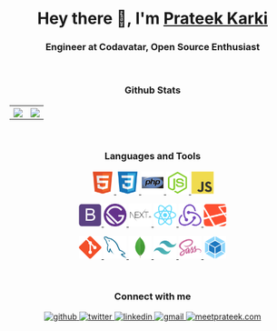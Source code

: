 <h1 align="center">Hey there 👋, I'm <a href="https://meetprateek.com" target="_blank"> Prateek Karki </a></h1>
<h3 align="center">Engineer at Codavatar, Open Source Enthusiast</h3>

<br/>  

<h3 align="center">Github Stats</h3>
<table align="center" cellspacing="0" cellpadding="0" style="border:none; border-collapse:collapse; cellspacing:0; cellpadding:0" >
<tr>
<td align="center"><img src="https://github-readme-stats.vercel.app/api/top-langs/?username=prateekkarki&exclude_repo=laragen,laragen-cms,laravel-social-login,prateekkarki.github.io&layout=compact&hide=vue" align="center" /></td>
<td align="center"><img src="https://github-readme-stats.vercel.app/api?username=prateekkarki&show_icons=true&hide=contribs,stars" align="center" /></td>
</tr>
</table>

<br />

<h3 align="center">Languages and Tools</h3>
<div align="center"> 
<a href="https://www.w3.org/html/" target="_blank"> <img src="https://raw.githubusercontent.com/prateekkarki/prateekkarki/main/icons/html5/html5-original.svg" alt="html5" width="40" height="40"/> </a> 
<a href="https://www.w3schools.com/css/" target="_blank"> <img src="https://raw.githubusercontent.com/prateekkarki/prateekkarki/main/icons/css3/css3-original.svg" alt="css3" width="40" height="40"/> </a> 
<a href="https://www.php.net/" target="_blank"> <img src="https://raw.githubusercontent.com/prateekkarki/prateekkarki/main/icons/php/php-original.svg" alt="php" width="40" height="40"/> </a> 
<a href="https://nodejs.org" target="_blank"> <img src="https://raw.githubusercontent.com/prateekkarki/prateekkarki/main/icons/nodejs/nodejs-original.svg" alt="nodejs" width="40" height="40"/> </a> 
<a href="https://developer.mozilla.org/en-US/docs/Web/JavaScript" target="_blank"> <img src="https://raw.githubusercontent.com/prateekkarki/prateekkarki/main/icons/javascript/javascript-original.svg" alt="javascript" width="40" height="40"/> </a> 

<a href="https://getbootstrap.com" target="_blank"> <img src="https://raw.githubusercontent.com/prateekkarki/prateekkarki/main/icons/bootstrap/bootstrap.svg" alt="bootstrap" width="40" height="40"/> </a> 
<a href="https://www.gatsbyjs.com/" target="_blank"> <img src="https://raw.githubusercontent.com/prateekkarki/prateekkarki/main/icons/gatsby/gatsby-original.svg" alt="gatsby" width="40" height="40"/> </a> 
<a href="https://nextjs.org/" target="_blank"> <img src="https://raw.githubusercontent.com/prateekkarki/prateekkarki/main/icons/nextjs/nextjs.svg" alt="nextjs" width="40" height="40"/> </a> 
<a href="https://reactjs.org/" target="_blank"> <img src="https://raw.githubusercontent.com/prateekkarki/prateekkarki/main/icons/react/react-original.svg" alt="react" width="40" height="40"/> </a> 
<a href="https://redux.js.org" target="_blank"> <img src="https://raw.githubusercontent.com/prateekkarki/prateekkarki/main/icons/redux/redux-original.svg" alt="redux" width="40" height="40"/> </a> 
<a href="https://laravel.com/" target="_blank"> <img src="https://raw.githubusercontent.com/prateekkarki/prateekkarki/main/icons/laravel/laravel-plain.svg" alt="laravel" width="40" height="40"/> </a> 

<a href="https://git-scm.com/" target="_blank"> <img src="https://raw.githubusercontent.com/prateekkarki/prateekkarki/main/icons/git/git-original.svg" alt="git" width="40" height="40"/> </a> 
<a href="https://www.mysql.com/" target="_blank"> <img src="https://raw.githubusercontent.com/prateekkarki/prateekkarki/main/icons/mysql/mysql-original.svg" alt="mysql" width="40" height="40"/> </a> 
<a href="https://www.mongodb.com/" target="_blank"> <img src="https://raw.githubusercontent.com/prateekkarki/prateekkarki/main/icons/mongodb/mongodb-original.svg" alt="mongodb" width="40" height="40"/> </a> 
<a href="https://tailwindcss.com/" target="_blank"> <img src="https://raw.githubusercontent.com/prateekkarki/prateekkarki/main/icons/tailwind/tailwind.svg" alt="tailwind" width="40" height="40"/> </a> 
<a href="https://sass-lang.com" target="_blank"> <img src="https://raw.githubusercontent.com/prateekkarki/prateekkarki/main/icons/sass/sass-original.svg" alt="sass" width="40" height="40"/> </a> 
<a href="https://webpack.js.org" target="_blank"> <img src="https://raw.githubusercontent.com/prateekkarki/prateekkarki/main/icons/webpack/webpack-original.svg" alt="webpack" width="40" height="40"/> </a> 
</div>
<br />


<h3 align="center">Connect with me</h3>
<div align="center">
<a href="https://github.com/prateekkarki" target="_blank">
<img src=https://img.shields.io/badge/github-%2324292e.svg?&style=for-the-badge&logo=github&logoColor=white alt=github style="margin-bottom: 5px;" />
</a>
<a href="https://twitter.com/prateekkarki" target="_blank">
<img src=https://img.shields.io/badge/twitter-%2300acee.svg?&style=for-the-badge&logo=twitter&logoColor=white alt=twitter style="margin-bottom: 5px;" />
</a>
<a href="https://linkedin.com/in/prateekkarki" target="_blank">
<img src=https://img.shields.io/badge/linkedin-%231E77B5.svg?&style=for-the-badge&logo=linkedin&logoColor=white alt=linkedin style="margin-bottom: 5px;" />
</a>
<a href="mailto:info@meetprateek.com" target="_blank">
<img src=https://img.shields.io/badge/gmail-%23d25f4c.svg?&style=for-the-badge&logo=gmail&logoColor=white alt=gmail style="margin-bottom: 5px;" />
</a>
<a href="https://meetprateek.com" target="_blank">
<img src=https://img.shields.io/badge/website-%2324292e.svg?&style=for-the-badge alt="meetprateek.com" style="margin-bottom: 5px;" />
</a>
</div>
